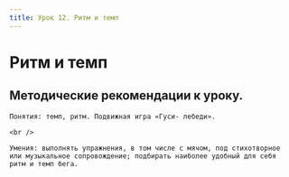 ```yaml
---
title: Урок 12. Ритм и темп
---
```


# Ритм и темп

## Методические рекомендации к уроку.

<p>
	Понятия: темп, ритм. Подвижная игра «Гуси- лебеди». 
</p>
<p>
	<br /> 
</p>
<p>
	Умения: выполнять упражнения, в том числе с мячом, под стихотворное или музыкальное сопровождение; подбирать наиболее удобный для себя ритм и темп бега.
</p>